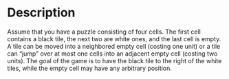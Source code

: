 # Description

Assume that you have a puzzle consisting of four cells. The first cell contains a black tile, the next two are white ones, and the last cell is empty.
A tile can be moved into a neighbored empty cell (costing one unit) or a tile can “jump” over at most one cells into an adjacent empty cell (costing two units). The goal of the game is to have the black tile to the right of the white tiles, while the empty cell may have any arbitrary position.

